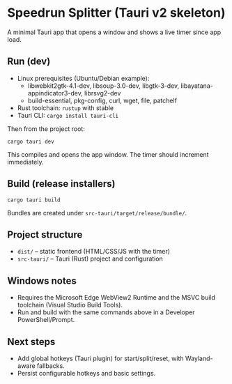 # Speedrun Splitter (Tauri v2 skeleton)

A minimal Tauri app that opens a window and shows a live timer since app load.

## Run (dev)

- Linux prerequisites (Ubuntu/Debian example):
  - libwebkit2gtk-4.1-dev, libsoup-3.0-dev, libgtk-3-dev, libayatana-appindicator3-dev, librsvg2-dev
  - build-essential, pkg-config, curl, wget, file, patchelf
- Rust toolchain: `rustup` with stable
- Tauri CLI: `cargo install tauri-cli`

Then from the project root:

```
cargo tauri dev
```

This compiles and opens the app window. The timer should increment immediately.

## Build (release installers)

```
cargo tauri build
```

Bundles are created under `src-tauri/target/release/bundle/`.

## Project structure

- `dist/` – static frontend (HTML/CSS/JS with the timer)
- `src-tauri/` – Tauri (Rust) project and configuration

## Windows notes

- Requires the Microsoft Edge WebView2 Runtime and the MSVC build toolchain (Visual Studio Build Tools).
- Run and build with the same commands above in a Developer PowerShell/Prompt.

## Next steps

- Add global hotkeys (Tauri plugin) for start/split/reset, with Wayland-aware fallbacks.
- Persist configurable hotkeys and basic settings.